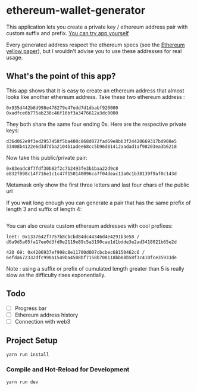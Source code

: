 # ethereum-wallet-generator

This application lets you create a private key / ethereum address pair with custom suffix and prefix. [You can try app yourself](https://ethereum-wallet-generator.herokuapp.com/)

Every generated address respect the ethereum specs (see the [Ethereum yellow paper](https://ethereum.github.io/yellowpaper/paper.pdf)), but I wouldn't advise you to use these addresses for real usage.

## What's the point of this app?

This app shows that it is easy to create an ethereum address that almost looks like another ethereum address. Take these two ethereum address :

```
0x935d442b8d998e478279e47edd7d1dbabf920000
0xadfce6b775ab236c46f16bf3a3476612a3dc0000
```

They both share the same four ending 0s. Here are the respective private keys:

```
d36d062e9f3ed2957458f5ba400c868d072fad69e8bb3f24420669317bd908e5
33408b4122e6d3d7dba2104b1adee68cc5b96d81412aadad1af98203ea3b6218
```

Now take this public/private pair:

```
0x83eadc8f7fdf30b82f2c7b2493fe3b1baa22d9c8
e832f898c14f716e1c1c47f150140096ca7f04deac11a0c1b38139f9af0c143d
```

Metamask only show the first three letters and last four chars of the public url

If you wait long enough you can generate a pair that has the same prefix of length 3 and suffix of length 4:

```

```

You can also create custom ethereum addresses with cool prefixes:

```
leet: 0x1337642f7757b8cbcbd84dc44346d4e4291b3e58 / d6a9d5a05fa17ee0d3fd0e2119e89c5a3190cae1d1bdde3e2ad3418021b65e2d

420 69: 0x4206937ef998c8e11700d007cbcbec68150462c6 / 6efda672332dfc990a1549ba4508bf7158b708118bb08b58f3c410fce35933de
```

Note : using a suffix or prefix of cumulated length greater than 5 is really slow as the difficulty rises exponentially.

## Todo

- [ ] Progress bar
- [ ] Ethereum address history
- [ ] Connection with web3

## Project Setup

```sh
yarn run install
```

### Compile and Hot-Reload for Development

```sh
yarn run dev
```
